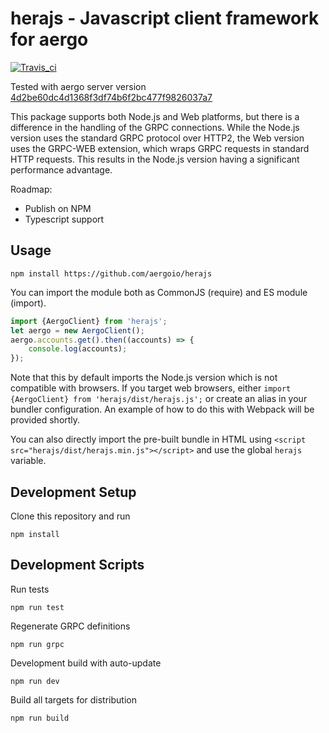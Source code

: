 # herajs - Javascript client framework for aergo

[![Travis_ci](https://travis-ci.org/aergoio/herajs.svg?branch=master)](https://travis-ci.org/aergoio/herajs)

Tested with aergo server version
[4d2be60dc4d1368f3df74b6f2bc477f9826037a7](https://github.com/aergoio/aergo/tree/4d2be60dc4d1368f3df74b6f2bc477f9826037a7)

This package supports both Node.js and Web platforms, but there is a difference in the handling of the GRPC connections. While the Node.js version uses the standard GRPC protocol over HTTP2, the Web version uses the GRPC-WEB extension, which wraps GRPC requests in standard HTTP requests. This results in the Node.js version having a significant performance advantage.

Roadmap:

- Publish on NPM
- Typescript support

## Usage

```console
npm install https://github.com/aergoio/herajs
```

You can import the module both as CommonJS (require) and ES module (import).

```javascript
import {AergoClient} from 'herajs';
let aergo = new AergoClient();
aergo.accounts.get().then((accounts) => {
    console.log(accounts);
});
```

Note that this by default imports the Node.js version which is not compatible with browsers. If you target web browsers, either `import {AergoClient} from 'herajs/dist/herajs.js';` or create an alias in your bundler configuration. An example of how to do this with Webpack will be provided shortly.

You can also directly import the pre-built bundle in HTML using `<script src="herajs/dist/herajs.min.js"></script>` and use the global `herajs` variable.

## Development Setup

Clone this repository and run

```console
npm install
```

## Development Scripts

Run tests

```console
npm run test
```

Regenerate GRPC definitions

```console
npm run grpc
```

Development build with auto-update

```console
npm run dev
```

Build all targets for distribution

```console
npm run build
```
